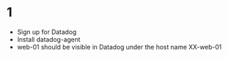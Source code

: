 # 1

* Sign up for Datadog
* Install datadog-agent
* web-01 should be visible in Datadog under the host name XX-web-01
